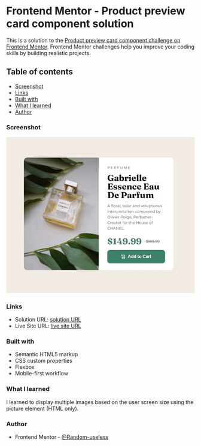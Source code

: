 # Frontend Mentor - Product preview card component solution

This is a solution to the [Product preview card component challenge on Frontend Mentor](https://www.frontendmentor.io/challenges/product-preview-card-component-GO7UmttRfa). Frontend Mentor challenges help you improve your coding skills by building realistic projects.

## Table of contents

- [Screenshot](#screenshot)
- [Links](#links)
- [Built with](#built-with)
- [What I learned](#what-i-learned)
- [Author](#author)

### Screenshot

![](https://github.com/Random-useless/frontendmentor-product-preview-card-component-solution/blob/main/Screenshot.jpg)

### Links

- Solution URL: [solution URL](https://github.com/Random-useless/frontendmentor-product-preview-card-component-solution)
- Live Site URL: [live site URL](https://web-dev-rafik.github.io/frontendmentor-product-preview-card-component-solution/)

### Built with

- Semantic HTML5 markup
- CSS custom properties
- Flexbox
- Mobile-first workflow

### What I learned

I learned to display multiple images based on the user screen size using the picture element (HTML only).

### Author

- Frontend Mentor - [@Random-useless](https://www.frontendmentor.io/profile/Random-useless)
